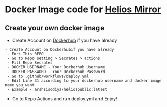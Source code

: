 # Docker Image code for [Helios Mirror](https://github.com/arshsisodiya/helios-mirror)
## Create your own docker image

- Create Account on [Dockerhub](https://hub.docker.com/) if you have already
```
- Create Account on Dockerhubif you have already
 - Fork This REPO
 - Go to Repo setting > Secrates > actions
 - Fill Repo Secrates
 - DOCKER_USERNAME - Your Dockerhub Username
 - DOCKER_PASSWORD - Your Dockerhub Password
 - Go to .github/workflows/deploy.yml
 - Edit Line 31 according to your dockerhub username and docker image name you want
 - Example - arshsisodiya/heliospublic:latest
```
- Go to Repo Actions and run deploy.yml  and Enjoy!
